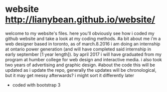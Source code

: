 # website http://lianybean.github.io/website/
welcome to my website's files. here you'll obviously see how i coded my github website and take a look at my coding methods.
#a bit about me
i'm a web designer based in toronto, as of march.8.2016 i am doing an internship at ontario power generation (and will have completed said internship in early september [1 year length]). by april 2017 i will have graduated from my program at humber college for web design and interactive media. i also took two years of advertising and graphic design.
#about the code
this will be updated as i update the repo, generally the updates will be chronological, but it may get messy afterwards? i might sort it differently later
- coded with bootstrap 3
